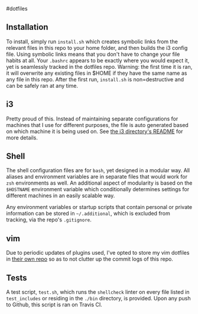 #dotfiles

## Installation
To install, simply run `install.sh` which creates symbolic links from the relevant
files in this repo to your home folder, and then builds the i3 config file.
Using symbolic links means that you don't have to change your file habits at
all.  Your `.bashrc` appears to be exactly where you would expect it, yet is
seamlessly tracked in the dotfiles repo.
Warning: the first time it is ran, it will overwrite any existing files in $HOME if they
have the same name as any file in this repo. After the first run, `install.sh`
is non=destructive and can be safely ran at any time.

## i3
Pretty proud of this. Instead of maintaining separate configurations for
machines that I use for different purposes, the file is auto generated based on
which machine it is being used on.  See [the i3 directory's README](https://github.com/kneitinger/dotfiles/tree/master/.i3)
for more details.

## Shell
The shell configuration files are for `bash`, yet designed in a modular way.
All aliases and environment variables are in separate files that would work for
`zsh` environments as well.  An additional aspect of modularity is based on the
`$HOSTNAME` environment variable which conditionally determines settings for
different machines in an easily scalable way.

Any environment variables or startup scripts that contain personal or private
information can be stored in `~/.additional`, which is excluded from tracking,
via the repo's `.gitignore`.


## vim
Due to periodic updates of plugins used, I've opted to store my vim dotfiles in
[their own repo](https://github.com/kneitinger/vimdots) so as to not clutter up
the commit logs of this repo.

## Tests
A test script, `test.sh`, which runs the `shellcheck` linter on every file listed
in `test_includes` or residing in the `./bin` directory, is provided.
Upon any push to Github, this script is ran on Travis CI.
